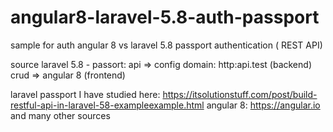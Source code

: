# angular8-laravel-5.8-auth-passport
sample for auth angular 8 vs laravel 5.8 passport authentication ( REST API)

source laravel 5.8 - passort: 
    api  => config domain: http:api.test (backend)
    crud => angular 8 (frontend)


laravel passport I have studied here: https://itsolutionstuff.com/post/build-restful-api-in-laravel-58-exampleexample.html
angular 8: https://angular.io and many other sources
